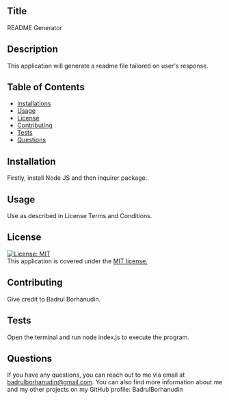## Title
README Generator

## Description
This application will generate a readme file tailored on user's response.

## Table of Contents
- [Installations](#installation)
- [Usage](#usage)
- [License](#license)
- [Contributing](#contributing)
- [Tests](#tests)
- [Questions](#questions)

## Installation
Firstly, install Node JS and then inquirer package.

## Usage
Use as described in License Terms and Conditions.

## License
[![License: MIT](https://img.shields.io/badge/License-MIT-yellow.svg)](https://opensource.org/licenses/MIT)  
This application is covered under the [MIT license.](https://opensource.org/licenses/MIT)

## Contributing
Give credit to Badrul Borhanudin.

## Tests
Open the terminal and run node index.js to execute the program.

## Questions
If you have any questions, you can reach out to me via email at badrulborhanudin@gmail.com. You can also find more information about me and my other projects on my GitHub profile: BadrulBorhanudin